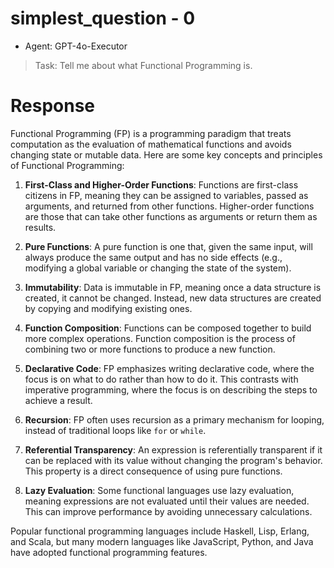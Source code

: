 
# simplest_question - 0

- Agent: GPT-4o-Executor

> Task: Tell me about what Functional Programming is.

# Response

Functional Programming (FP) is a programming paradigm that treats computation as the evaluation of mathematical functions and avoids changing state or mutable data. Here are some key concepts and principles of Functional Programming:

1. **First-Class and Higher-Order Functions**: Functions are first-class citizens in FP, meaning they can be assigned to variables, passed as arguments, and returned from other functions. Higher-order functions are those that can take other functions as arguments or return them as results.

2. **Pure Functions**: A pure function is one that, given the same input, will always produce the same output and has no side effects (e.g., modifying a global variable or changing the state of the system).

3. **Immutability**: Data is immutable in FP, meaning once a data structure is created, it cannot be changed. Instead, new data structures are created by copying and modifying existing ones.

4. **Function Composition**: Functions can be composed together to build more complex operations. Function composition is the process of combining two or more functions to produce a new function.

5. **Declarative Code**: FP emphasizes writing declarative code, where the focus is on what to do rather than how to do it. This contrasts with imperative programming, where the focus is on describing the steps to achieve a result.

6. **Recursion**: FP often uses recursion as a primary mechanism for looping, instead of traditional loops like `for` or `while`.

7. **Referential Transparency**: An expression is referentially transparent if it can be replaced with its value without changing the program's behavior. This property is a direct consequence of using pure functions.

8. **Lazy Evaluation**: Some functional languages use lazy evaluation, meaning expressions are not evaluated until their values are needed. This can improve performance by avoiding unnecessary calculations.

Popular functional programming languages include Haskell, Lisp, Erlang, and Scala, but many modern languages like JavaScript, Python, and Java have adopted functional programming features.
